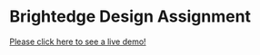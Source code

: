 # Brightedge Design Assignment

[Please click here to see a live demo!](http://chandnisoni.com/brightedge-assignment/)
